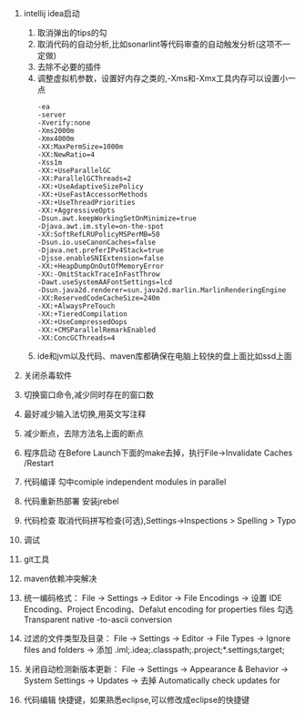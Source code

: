 1. intellij idea启动

   1. 取消弹出的tips的勾
   2. 取消代码的自动分析,比如sonarlint等代码审查的自动触发分析(这项不一定做)
   3. 去除不必要的插件
   4. 调整虚拟机参数，设置好内存之类的,-Xms和-Xmx工具内存可以设置小一点
       ```
       -ea
       -server
       -Xverify:none
       -Xms2000m
       -Xmx4000m
       -XX:MaxPermSize=1000m
       -XX:NewRatio=4
       -Xss1m
       -XX:+UseParallelGC
       -XX:ParallelGCThreads=2
       -XX:+UseAdaptiveSizePolicy
       -XX:+UseFastAccessorMethods
       -XX:+UseThreadPriorities
       -XX:+AggressiveOpts
       -Dsun.awt.keepWorkingSetOnMinimize=true
       -Djava.awt.im.style=on-the-spot
       -XX:SoftRefLRUPolicyMSPerMB=50
       -Dsun.io.useCanonCaches=false
       -Djava.net.preferIPv4Stack=true
       -Djsse.enableSNIExtension=false
       -XX:+HeapDumpOnOutOfMemoryError
       -XX:-OmitStackTraceInFastThrow
       -Dawt.useSystemAAFontSettings=lcd
       -Dsun.java2d.renderer=sun.java2d.marlin.MarlinRenderingEngine
       -XX:ReservedCodeCacheSize=240m
       -XX:+AlwaysPreTouch
       -XX:+TieredCompilation
       -XX:+UseCompressedOops
       -XX:+CMSParallelRemarkEnabled
       -XX:ConcGCThreads=4
       ```            
   5. ide和jvm以及代码、maven库都确保在电脑上较快的盘上面比如ssd上面
2. 关闭杀毒软件
3. 切换窗口命令,减少同时存在的窗口数
4. 最好减少输入法切换,用英文写注释
6. 减少断点，去除方法名上面的断点
7. 程序启动
    在Before Launch下面的make去掉，执行File->Invalidate Caches /Restart 
8. 代码编译
    勾中comiple independent modules in parallel
9. 代码重新热部署
    安装jrebel
10. 代码检查
    取消代码拼写检查(可选),Settings->Inspections > Spelling > Typo
11. 调试
12. git工具
13. maven依赖冲突解决
14. 统一编码格式：
    File -> Settings -> Editor -> File Encodings -> 设置 IDE Encoding、Project Encoding、Defalut encoding for properties files
    勾选 Transparent native -to-ascii conversion
15. 过滤的文件类型及目录：
    File -> Settings -> Editor -> File Types -> Ignore files and folders -> 添加 .iml;.idea;.classpath;.project;*.settings;target;
16. 关闭自动检测新版本更新：
    File -> Settings -> Appearance & Behavior -> System Settings -> Updates -> 去掉 Automatically check updates for
17. 代码编辑
    快捷键，如果熟悉eclipse,可以修改成eclipse的快捷键




